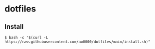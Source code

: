 # dotfiles

## Install

```
$ bash -c "$(curl -L https://raw.githubusercontent.com/ao0000/dotfiles/main/install.sh)"
```
